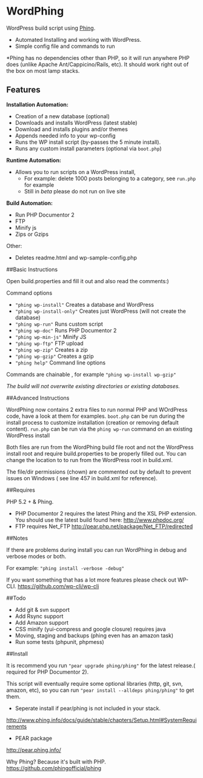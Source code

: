 WordPhing
=========

WordPress build script using [Phing](http://www.phing.info/).

- Automated Installing and working with WordPress.
- Simple config file and commands to run


*Phing has no dependencies other than PHP, so it will run anywhere PHP does (unlike Apache Ant/Cappicino/Rails, etc). It should work right out of the box on most lamp stacks.

## Features

**Installation Automation:**

- Creation of a new database (optional)
- Downloads and installs WordPress (latest stable)
- Download and installs plugins and/or themes
- Appends needed info to your wp-config
- Runs the WP install script (by-passes the 5 minute install).
- Runs any custom install parameters (optional via `boot.php`)

**Runtime Automation:**

- Allows you to run scripts on a WordPress install, 
    - For example: delete 1000 posts belonging to a category,  see `run.php` for example
    - Still in *beta* please do not run on live site


**Build Automation:**

- Run PHP Documentor 2
- FTP
- Minify js
- Zips or Gzips 

Other: 

- Deletes readme.html and wp-sample-config.php


##Basic Instructions

Open build.properties and fill it out and also read the comments:)

Command options
- `"phing wp-install"`      Creates a database and WordPress
- `"phing wp-install-only"` Creates just WordPress (will not create the database)
- `"phing wp-run"`          Runs custom script
- `"phing wp-doc"`          Runs PHP Documentor 2
- `"phing wp-min-js"`       Minify JS
- `"phing wp-ftp"`          FTP upload
- `"phing wp-zip"`          Creates a zip
- `"phing wp-gzip"`         Creates a gzip
- `"phing help"`            Command line options

Commands are chainable , for example `"phing wp-install wp-gzip"`   

*The build will not overwrite existing directories or existing databases.*  

##Advanced Instructions

WordPhing now contains 2 extra files to run normal PHP and WOrdPress code, have a look at them for examples.
 `boot.php` can be run during the install process to customize installation (creation or removing default content).
 `run.php` can be run via the `phing wp-run` command on an existing WordPress install

 Both files are run from the WordPhing build file root and not the WordPress install root and require build.properties to be properly filled out. You can change the location to to run from the WordPress root in build.xml. 


The file/dir permissions (chown)  are commented out by default to prevent issues on Windows ( see line 457 in build.xml for reference).

##Requires

PHP 5.2 + & Phing.

 - PHP Documentor 2 requires the latest Phing and the XSL PHP extension. You should use the latest build found here: http://www.phpdoc.org/
 - FTP requires Net_FTP http://pear.php.net/package/Net_FTP/redirected

##Notes

If there are problems during install you can run WordPhing in debug and verbose modes or both.

For example: `"phing install -verbose -debug"`

If you want something that has a lot more features please check out WP-CLI.
https://github.com/wp-cli/wp-cli

##Todo

- Add git & svn support
- Add Rsync support
- Add Amazon support
- CSS minify (yui-compress and google closure) requires java
- Moving, staging and backups (phing even has an amazon task)
- Run some tests (phpunit, phpmess)

##Install 

It is recommend you run `"pear upgrade phing/phing"` for the latest release.( required for PHP Documentor 2).

This script will eventually require some optional libraries (http, git, svn, amazon, etc), so you can run `"pear install --alldeps phing/phing"` to get them.

- Seperate install if pear/phing is not included in your stack.

http://www.phing.info/docs/guide/stable/chapters/Setup.html#SystemRequirements

- PEAR package

http://pear.phing.info/

Why Phing? Because it's built with PHP.
https://github.com/phingofficial/phing